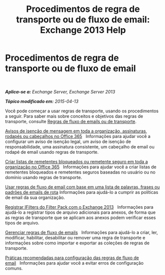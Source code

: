 ﻿---
title: 'Procedimentos de regra de transporte ou de fluxo de email: Exchange 2013 Help'
TOCTitle: Procedimentos de regra de transporte ou de fluxo de email
ms:assetid: f45f6eef-9e35-4ef4-97fa-1f6e277d14a1
ms:mtpsurl: https://technet.microsoft.com/pt-br/library/Dn600440(v=EXCHG.150)
ms:contentKeyID: 61060561
ms.date: 05/22/2018
mtps_version: v=EXCHG.150
ms.translationtype: MT
---

# Procedimentos de regra de transporte ou de fluxo de email

 

_**Aplica-se a:** Exchange Server, Exchange Server 2013_

_**Tópico modificado em:** 2015-04-13_

Você pode começar a usar regras de transporte, usando os procedimentos a seguir. Para saber mais sobre conceitos e objetivos das regras de transporte, consulte [Regras de fluxo de emails ou de transporte](mail-flow-rules-transport-rules-in-exchange-2013-exchange-2013-help.md).

[Avisos de isenção de mensagem em toda a organização, assinaturas, rodapés ou cabeçalhos no Office 365](https://technet.microsoft.com/pt-br/library/dn600323\(v=exchg.150\))   Informações para ajudar você a configurar um aviso de isenção legal, um aviso de isenção de responsabilidade, uma assinatura consistente, um cabeçalho de email ou rodapé de email usando regras de transporte.

[Criar listas de remetentes bloqueados ou remetente seguro em toda a organização no Office 365](https://technet.microsoft.com/pt-br/library/dn198251\(v=exchg.150\))   Informações para ajudar você a criar listas de remetentes bloqueados e remetentes seguros baseadas no usuário ou no domínio usando regras de transporte.

[Usar regras de fluxo de email com base em uma lista de palavras, frases ou padrões de emails de rota](https://docs.microsoft.com/pt-br/exchange/security-and-compliance/mail-flow-rules/use-rules-to-route-email) Informações para ajudá-lo a cumprir as políticas de email da sua organização.

[Registrar IFilters do Filter Pack com o Exchange 2013](register-filter-pack-ifilters-with-exchange-2013-exchange-2013-help.md)   Informações para ajudá-lo a registrar tipos de arquivo adicionais para anexos, de forma que as regras de transporte que se aplicam aos anexos podem verificar esses tipos de arquivo.

[Gerenciar regras de fluxo de emails](https://docs.microsoft.com/pt-br/exchange/security-and-compliance/mail-flow-rules/manage-mail-flow-rules)   Informações para ajudá-lo a criar, ler, modificar, habilitar, desabilitar ou remover uma regra de transporte e informações sobre como importar e exportar as coleções de regras de transporte.

[Práticas recomendadas para configuração das regras de fluxo de email](https://docs.microsoft.com/pt-br/exchange/security-and-compliance/mail-flow-rules/configuration-best-practices)   Informações para ajudar você a evitar erros de configuração comuns.

